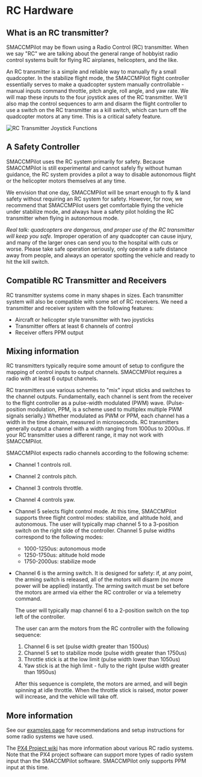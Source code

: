 # RC Hardware

## What is an RC transmitter?

SMACCMPilot may be flown using a Radio Control (RC) transmitter.  When we say
"RC" we are talking about the general range of hobbyist radio control systems
built for flying RC airplanes, helicopters, and the like.

An RC transmitter is a simple and reliable way to manually fly a small
quadcopter.  In the stabilize flight mode, the SMACCMPilot flight controller
essentially serves to make a quadcopter system manually controllable - manual
inputs command throttle, pitch angle, roll angle, and yaw rate. We will map
these inputs to the four joystick axes of the RC transmitter. We'll also map the
control sequences to arm and disarm the flight controller to use a switch on the
RC transmitter as a kill switch, which can turn off the quadcopter motors at any
time. This is a critical safety feature.

![*RC Transmitter Joystick Functions*](../images/radio.png)

## A Safety Controller

SMACCMPilot uses the RC system primarily for safety. Because SMACCMPilot is
still experimental and cannot safely fly without human guidance, the RC system
provides a pilot a way to disable autonomous flight or the helicopter motors
themselves at any time.

We envision that one day, SMACCMPilot will be smart enough to fly & land safety
without requiring an RC system for safety. However, for now, we recommend that
SMACCMPilot users get comfortable flying the vehicle under stabilize mode, and
always have a safety pilot holding the RC transmitter when flying in autonomous
mode.

*Real talk: quadcopters are dangerous, and proper use of the RC transmitter will
keep you safe.* Improper operation of any quadcopter can cause injury, and many
of the larger ones can send you to the hospital with cuts or worse. Please take
safe operation seriously, only operate a safe distance away from people, and
always an operator spotting the vehicle and ready to hit the kill switch.

## Compatible RC Transmitter and Receivers

RC transmitter systems come in many shapes in sizes. Each transmitter system
will also be compatible with some set of RC receivers. We need a transmitter and
receiver system with the following features:

* Aircraft or helicopter style transmitter with two joysticks
* Transmitter offers at least 6 channels of control
* Receiver offers PPM output

## Mixing information

RC transmitters typically require some amount of setup to configure the mapping
of control inputs to output channels. SMACCMPilot requires a radio with at least
6 output channels.

RC transmitters use various schemes to "mix" input sticks and switches to the
channel outputs. Fundamentally, each channel is sent from the receiver to the
flight controller as a pulse-width modulated (PWM) wave. (Pulse-position
modulation, PPM, is a scheme used to multiplex multiple PWM signals serially.)
Whether modulated as PWM or PPM, each channel has a width in the time domain,
measured in microseconds. RC transmitters generally output a channel with a
width ranging from 1000us to 2000us. If your RC transmitter uses a different
range, it may not work with SMACCMPilot.

SMACCMPilot expects radio channels according to the following scheme:

* Channel 1 controls roll.
* Channel 2 controls pitch.
* Channel 3 controls throttle.
* Channel 4 controls yaw.

* Channel 5 selects flight control mode. At this time, SMACCMPilot supports
  three flight control modes: stabilize, and altitude hold, and autonomous.
  The user will typically map channel 5 to a 3-position switch on the right side
  of the controller.
  Channel 5 pulse widths correspond to the following modes:
    * 1000-1250us: autonomous mode
    * 1250-1750us: altitude hold mode
    * 1750-2000us: stabilize mode

* Channel 6 is the arming switch. It is designed for safety: if, at any point, the
  arming switch is released, all of the motors will disarm (no more power will
  be applied) instantly. The arming switch must be set before the motors are
  armed via either the RC controller or via a telemetry command.

  The user will typically map channel 6 to a 2-position switch on the top left
  of the controller.

  The user can arm the motors from the RC controller with the following
  sequence:
    1. Channel 6 is set (pulse width greater than 1500us)
    2. Channel 5 set to stabilize mode (pulse width greater than 1750us)
    2. Throttle stick is at the low limit (pulse width lower than 1050us)
    3. Yaw stick is at the high limit - fully to the right (pulse width greater than 1950us)

  After this sequence is complete, the motors are armed, and will begin
  spinning at idle throttle. When the throttle stick is raised, motor power will
  increase, and the vehicle will take off.

## More information

See our [examples page][] for recommendations and setup instructions for some
radio systems we have used.

[examples page]: rc-controller-examples.html

The [PX4 Project wiki][px4-rc] has more information about various RC radio
systems. Note that the PX4 project software can support more types of radio
system input than the SMACCMPilot software. SMACCMPilot only supports PPM input
at this time.

[px4-rc]: http://pixhawk.ethz.ch/px4/radio-control/start
